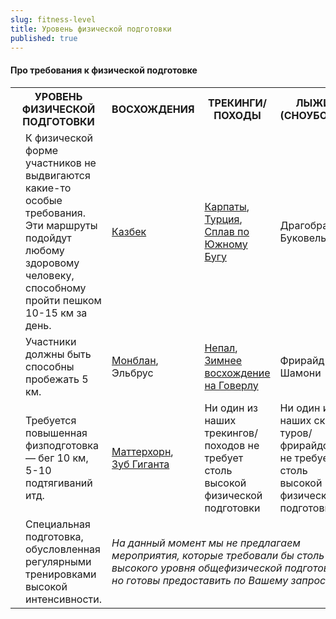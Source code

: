 ```yaml
---
slug: fitness-level
title: Уровень физической подготовки
published: true
---
```

<h4>Про требования к физической подготовке</h4>
<table class="table-tech">
<tbody>
<tr>
<th colspan="2">УРОВЕНЬ ФИЗИЧЕСКОЙ ПОДГОТОВКИ</th>
<th class="cell-climb"><b>ВОСХОЖДЕНИЯ</b></th>
<th class="cell-trek"><b>ТРЕКИНГИ/ПОХОДЫ</b></th>
<th class="cell-ski"><b>ЛЫЖИ (СНОУБОРД)</b></th>
</tr>
<tr>
<td class="cell-stars"><span class="at-trip-fitness level-1"></span></td>
<td class="cell-desc">К физической форме участников не выдвигаются какие-то особые требования. Эти маршруты подойдут любому здоровому человеку, способному пройти пешком 10-15 км за день.</td>
<td class="cell-climb"><a href="/trips/kazbek-climb-from-south-georgia/">Казбек</a></td>
<td class="cell-trek"><a href="/trips/?location=68">Карпаты</a>, <a href="/trips/?location=32">Турция</a>, <a href="/trips/kayaking-yuzhni-bug-2-days">Сплав по Южному Бугу</a></td>
<td class="cell-ski">Драгобрат, Буковель</td>
</tr>
<tr>
<td class="cell-stars"><span class="at-trip-fitness level-2"></span></td>
<td class="cell-desc">Участники должны быть способны пробежать 5 км.</td>
<td class="cell-climb"><a href="/trips/mont-blanc-climb-via-3-monts-route/">Монблан</a>, Эльбрус</td>
<td class="cell-trek"><a href="/destination/nepal">Непал</a>, <a href="/trips/hoverla-petros-winter-climb/">Зимнее восхождение на Говерлу</a></td>
<td class="cell-ski">Фрирайд в Шамони</td>
</tr>
<tr>
<td class="cell-stars"><span class="at-trip-fitness level-3"></span></td>
<td class="cell-desc">Требуется повышенная физподготовка — бег 10 км, 5-10 подтягиваний итд.</td>
<td class="cell-climb"><a href="/trips/matterhorn-climb-via-hornli-ridge-with-chamonix-acclimatization/">Маттерхорн</a>,<br/>
<a href="/trips/chamonix-granites-dent-du-geant-climb/">Зуб Гиганта</a></td>
<td class="cell-trek">Ни один из наших трекингов/походов не требует столь высокой физической подготовки</td>
<td class="cell-ski">Ни один из наших ски-туров/фрирайдов не требует столь высокой физической подготовки</td>
</tr>
<tr>
<td class="cell-stars"><span class="at-trip-fitness level-4"></span></td>
<td class="cell-desc">Специальная подготовка, обусловленная регулярными тренировками высокой интенсивности.</td>
<td colspan="3"><em>На данный момент мы не предлагаем мероприятия, которые требовали бы столь высокого уровня общефизической подготовки, но готовы предоставить по Вашему запросу</em> 🙂</td>
</tr>
</tbody>
</table>